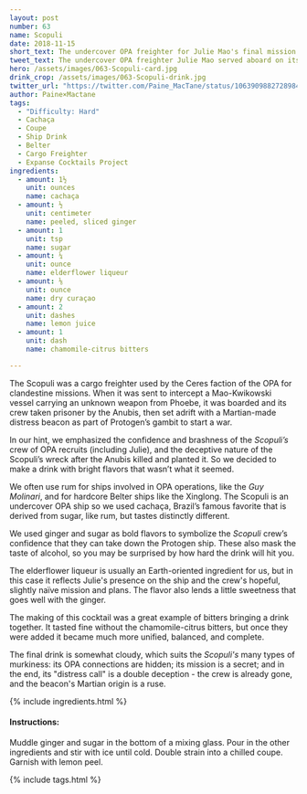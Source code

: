 ```yaml
---
layout: post
number: 63
name: Scopuli
date: 2018-11-15
short_text: The undercover OPA freighter for Julie Mao's final mission.
tweet_text: The undercover OPA freighter Julie Mao served aboard on its final mission to hijack a secret Mao-Kwikowski weapons shipment. The Canterbury responded to its falsified distress call. 
hero: /assets/images/063-Scopuli-card.jpg
drink_crop: /assets/images/063-Scopuli-drink.jpg
twitter_url: "https://twitter.com/Paine_MacTane/status/1063909882728984576"
author: Paine×Mactane
tags:
  - "Difficulty: Hard"
  - Cachaça
  - Coupe
  - Ship Drink
  - Belter
  - Cargo Freighter
  - Expanse Cocktails Project
ingredients:
  - amount: 1½
    unit: ounces
    name: cachaça
  - amount: ½
    unit: centimeter
    name: peeled, sliced ginger
  - amount: 1
    unit: tsp
    name: sugar
  - amount: ¼
    unit: ounce
    name: elderflower liqueur
  - amount: ⅛
    unit: ounce
    name: dry curaçao
  - amount: 2
    unit: dashes
    name: lemon juice
  - amount: 1
    unit: dash
    name: chamomile-citrus bitters

---
```


The Scopuli was a cargo freighter used by the Ceres faction of the OPA for clandestine missions. When it was sent to intercept a Mao-Kwikowski vessel carrying an unknown weapon from Phoebe, it was boarded and its crew taken prisoner by the Anubis, then set adrift with a Martian-made distress beacon as part of Protogen’s gambit to start a war.

In our hint, we emphasized the confidence and brashness of the *Scopuli’s* crew of OPA recruits (including Julie), and the deceptive nature of the Scopuli’s wreck after the Anubis killed and planted it. So we decided to make a drink with bright flavors that wasn’t what it seemed.

We often use rum for ships involved in OPA operations, like the *Guy Molinari*, and for hardcore Belter ships like the Xinglong. The Scopuli is an undercover OPA ship so we used cachaça, Brazil’s famous favorite that is derived from sugar, like rum, but tastes distinctly different.

We used ginger and sugar as bold flavors to symbolize the *Scopuli* crew’s confidence that they can take down the Protogen ship. These also mask the taste of alcohol, so you may be surprised by how hard the drink will hit you.

The elderflower liqueur is usually an Earth-oriented ingredient for us, but in this case it reflects Julie's presence on the ship and the crew's hopeful, slightly naïve mission and plans. The flavor also lends a little sweetness that goes well with the ginger.

The making of this cocktail was a great example of bitters bringing a drink together. It tasted fine without the chamomile-citrus bitters, but once they were added it became much more unified, balanced, and complete.

The final drink is somewhat cloudy, which suits the *Scopuli's* many types of murkiness: its OPA connections are hidden; its mission is a secret; and in the end, its "distress call" is a double deception - the crew is already gone, and the beacon's Martian origin is a ruse.

{% include ingredients.html %}

#### Instructions:

Muddle ginger and sugar in the bottom of a mixing glass. Pour in the other ingredients and stir with ice until cold. Double strain into a chilled coupe. Garnish with lemon peel.

{% include tags.html %}
